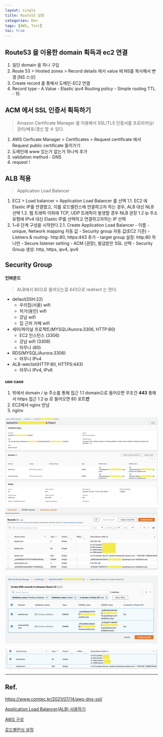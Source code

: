 ```yaml
---
layout: single 
title: Route53 설정 
categories: Dev
tags: [AWS, Test]
toc: true
---
```


## Route53 을 이용한 domain 획득과 ec2 연결

1. 일단 domain 을 하나 구입
2. Route 53 > Hosted zones > Record details 에서 value 에 NS를 복사해서 변경
   [NS 스샷]
3. Create record 를 통해서 도메인-EC2 연결
4. Record type - A
   Value - Elastic ipv4
   Routing policy - Simple routing
   TTL - 15



## ACM 에서 SSL 인증서 획득하기
> Amazon Certificate Manager 를 이용해서 SSL/TLS 인증서를 프로비저닝/관리/배포/갱신 할 수 있다.

1. AWS Cerficate Manager > Certificates > Request certificate 에서 Request public certificate 들어가기
2. 도메인에 www 있는거 없는거 하나씩 추가
3. validation method - DNS
4. request !



## ALB 적용
> Application Load Balancer

1. EC2 > Load balancer > Application Load Balancer 를 선택
	1.1. EC2 에 Elastic IP를 연결했고, 이를 로드밸런스에 연결하고자 하는 경우, ALB 대신 NLB 선택
	1.2. 웹 트래픽 이외에 TCP, UDP 트래픽이 발생할 경우 NLB 권장
	1.2 ip 주소 유형에 IPv4 대신 Elastic IP를 선택하고 연결하고자하는 IP 선택 
2. 1~6 단계 구성을 시작한다
    2.1. Create Application Load Balancer
		- 이름 - unique, Network mapping 자동 값
		- Security group 자동 값(EC2 기준) 
		- Listners & routing- http:80, https:443 추가
		- target group 설정: http:80 하나만 
		- Secure listener setting - ACM (권장), 발급받은 SSL 선택
		- Security Group 생성: http, https, ipv4, ipv6


## Security Group

#### 인바운드
> ALB에서 80으로 들어오는걸 443으로 redirect 는 한다.

- defaul(SSH:22)
	- 우리집(서울) wifi
	- 처가(용인) wifi
	- 강남 wifi
	- 집 근처 카페 wifi
- 세미/파이널 프로젝트(MYSQL/Aurora:3306, HTTP:80)
	- EC2 인스턴스 (3306)
	- 강남 wifi (3306)
	- 아무나 (80)
- RDS(MYSQL/Aurora:3306)
	- 아무나 IPv4
- ALB-weclist(HTTP:80, HTTPS:443)
	- 아무나 IPv4, IPv6


#### use case
1. 밖에서 domain / ip 주소를 통해 접근
	1.1 domain으로 들어오면 무조건 **443** 통해서 https 접근
	1.2 ip 로 들어오면 80 포트**만**
2. EC2에서 nginx 만남
3. nginx

![스샷](/assets/images/posts/ACM_pending_validation.png)

![스샷](/assets/images/posts/Route53_result.png)

![스샷](/assets/images/posts/Route53_createRecord.png)

![스샷](/assets/images/posts/Route53_getNs.png)

---
## Ref.

https://www.comtec.kr/2021/07/14/aws-dns-ssl/

[Application Load Balancer(ALB) 사용하기](https://medium.com/@labcloud/application-load-balancer-alb-%EC%82%AC%EC%9A%A9%ED%95%98%EA%B8%B0-de486531e91a)

[AWS 구성](https://real-dongsoo7.tistory.com/52?category=776053)

[로드밸런싱 설정](https://mingoogle.tistory.com/23?category=971604)

